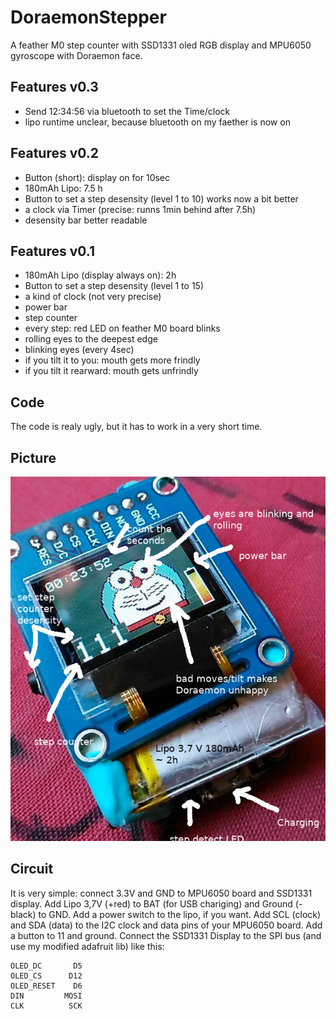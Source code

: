 # DoraemonStepper

A feather M0 step counter with SSD1331 oled RGB display and MPU6050 gyroscope with Doraemon face.

## Features v0.3

 - Send 12:34:56 via bluetooth to set the Time/clock
 - lipo runtime unclear, because bluetooth on my faether is now on

## Features v0.2

  - Button (short): display on for 10sec
  - 180mAh Lipo: 7.5 h
  - Button to set a step desensity (level 1 to 10) works now a bit better
  - a clock via Timer (precise: runns 1min behind after 7.5h)
  - desensity bar better readable

## Features v0.1

  - 180mAh Lipo (display always on): 2h
  - Button to set a step desensity (level 1 to 15)
  - a kind of clock (not very precise)
  - power bar
  - step counter
  - every step: red LED on feather M0 board blinks
  - rolling eyes to the deepest edge
  - blinking eyes (every 4sec)
  - if you tilt it to you: mouth gets more frindly
  - if you tilt it rearward: mouth gets unfrindly

## Code

The code is realy ugly, but it has to work in a very short time.

## Picture

![It is cute, isnt it?](photo.jpg)

## Circuit

It is very simple: connect 3.3V and GND to MPU6050 board and SSD1331 display.
Add Lipo 3,7V (+red) to BAT (for USB chariging) and Ground (-black) to GND.
Add a power switch to the lipo, if you want. Add SCL (clock) and SDA (data)
to the I2C clock and data pins of your MPU6050 board. Add a button
to 11 and ground. Connect the SSD1331 Display to the SPI bus
(and use my modified adafruit lib) like this:

    OLED_DC       D5
    OLED_CS      D12
    OLED_RESET    D6
    DIN         MOSI
    CLK          SCK

